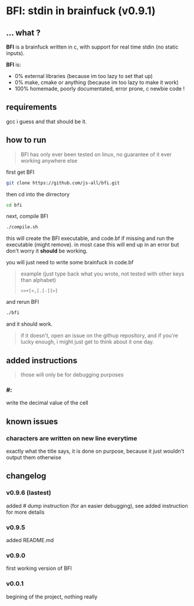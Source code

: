 # BFI: stdin in brainfuck (v0.9.1)

## ... what ?

**BFI** is a brainfuck written in c, with support for real time stdin (no static inputs).

**BFI** is:
- 0% external libraries (because im too lazy to set that up)
- 0% make, cmake or anything (because im too lazy to make it work)
- 100% homemade, poorly documentated, error prone, c newbie code !

## requirements

gcc i guess and that should be it.

## how to run
> BFI has only ever been tested on linux, no guarantee of it ever working anywhere else

first get BFI

```bash
git clone https://github.com/js-all/bfi.git
```

then cd into the dirrectory

```bash
cd bfi
```

next, compile BFI

```bash
./compile.sh
```

this will create the BFI executable, and code.bf if missing and run the executable (might remove).
in most case this will end up in an error but don't worry it **should** be working.

you will just need to write some brainfuck in code.bf

> example (just type back what you wrote, not tested with other keys than alphabet)
> ```brainfuck
> >>+[<,[.[-]]>]
> ```

and rerun BFI

```bash
./bfi
```

and it should work.

> if it doesn't, open an issue on the githup repository, and if you're lucky enough, i might just get to think about it one day.

## added instructions

> those will only be for debugging purposes

### \#:

write the decimal value of the cell

## known issues

### characters are written on new line everytime

exactly what the title says, it is done on purpose, because it just wouldn't output them otherwise

## changelog

### v0.9.6 (lastest)

added # dump instruction (for an easier debugging), see added instruction for more details

### v0.9.5

added README.md

### v0.9.0

first working version of BFI

### v0.0.1

begining of the project, nothing really